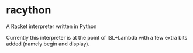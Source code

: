 # racython

A Racket interpreter written in Python

Currently this interpreter is at the point of ISL+Lambda with a few extra bits added (namely begin and display). 
